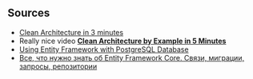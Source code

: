 ## Sources

- [Clean Architecture in 3 minutes](https://www.youtube.com/watch?v=MBlHCJtQa9k)
- Really nice video **[Clean Architecture by Example in 5 Minutes](https://www.youtube.com/watch?v=xuFpizWxDs0)**
- [Using Entity Framework with PostgreSQL Database](https://dev.to/hbolajraf/c-using-entity-framework-with-postgresql-database-41dg)
- [Все, что нужно знать об Entity Framework Core. Связи, миграции, запросы, репозитории
](https://www.youtube.com/watch?v=gRQbFRDjS_U)